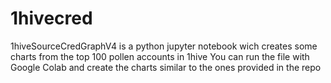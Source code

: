 # 1hivecred

1hiveSourceCredGraphV4 is a python jupyter notebook wich creates some charts from the top 100 pollen accounts in 1hive
You can run the file with Google Colab and create the charts similar to the ones provided in the repo

